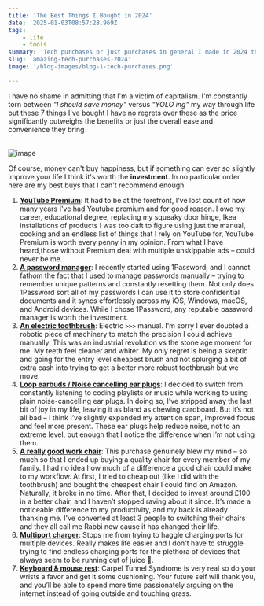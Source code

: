 ```yaml
---
title: 'The Best Things I Bought in 2024'
date: '2025-01-03T08:57:28.969Z'
tags:
    - life
    - tools
summary: 'Tech purchases or just purchases in general I made in 2024 that have made my life easier.'
slug: 'amazing-tech-purchases-2024'
image: '/blog-images/blog-1-tech-purchases.png'

---
```


I have no shame in admitting that I'm a victim of capitalism. I'm constantly torn between *"I should save money"* versus *"YOLO ing"* my way through life but these 7 things I've bought I have no regrets over these as the price significantly outweighs the benefits or just the overall ease and convenience they bring<br/><br/>

![image](/blog-images/blog-1-tech-purchases.png)

Of course, money can't buy happiness, but if something can ever so slightly improve your life I think it's worth the **investment**. In no particular order here are my best buys that I can't recommend enough
1. **[YouTube Premium](https://www.youtube.com/premium)**: It had to be at the forefront, I've lost count of how many years I've had Youtube premium and for good reason.
I owe my career, educational degree, replacing my squeaky door hinge, Ikea installations of products I was too daft to figure using just the manual, cooking and an endless list of things that I rely on YouTube for, YouTube Premium is worth every penny in my opinion. From what I have heard,those without Premium deal with multiple unskippable ads – could never be me.
2. **[A password manager](https://www.doherty.co.uk/blog/the-benefits-of-a-password-manager/)**: I recently started using 1Password, and I cannot fathom the fact that I used to manage passwords manually – trying to remember unique patterns and constantly resetting them.
Not only does 1Password sort all of my passwords I can use it to store confidential documents and it syncs effortlessly across my iOS, Windows, macOS, and Android devices. While I chose 1Password, any reputable password manager is worth the investment.
3. **[An electric toothbrush](https://amzn.eu/d/bz2FGw3)**: Electric `>>>` manual. I'm sorry I ever doubted a robotic piece of machinery to match the precision I could achieve manually. This was an industrial revolution vs the stone age moment for me. My teeth feel cleaner and whiter. My only regret is being a skeptic and going for the entry level cheapest brush and not splurging a bit of extra cash into trying to get a better more robust toothbrush but we move.
4. **[Loop earbuds / Noise cancelling ear plugs](https://amzn.eu/d/fbGLNKc)**: I decided to switch from constantly listening to coding playlists or music while working to using plain noise-cancelling ear plugs. In doing so, I’ve stripped away the last bit of joy in my life, leaving it as bland as chewing cardboard.
But it’s not all bad – I think I’ve slightly expanded my attention span, improved focus and feel more present. These ear plugs help reduce noise, not to an extreme level, but enough that I notice the difference when I’m not using them.
5. **[A really good work chair](https://amzn.eu/d/fMjre2s)**: This purchase genuinely blew my mind – so much so that I ended up buying a quality chair for every member of my family. I had no idea how much of a difference a good chair could make to my workflow. At first, I tried to cheap out (like I did with the toothbrush) and bought the cheapest chair I could find on Amazon. Naturally, it broke in no time. After that, I decided to invest around £100 in a better chair, and I haven’t stopped raving about it since. It’s made a noticeable difference to my productivity, and my back is already thanking me. I've converted at least 3 people to switching their chairs and they all call me Rabbi now cause it has changed their life.
6. **[Multiport charger](https://amzn.eu/d/jhStDY7)**: Stops me from trying to haggle charging ports for multiple devices. Really makes life easier and I don't have to struggle trying to find endless charging ports for the plethora of devices that always seem to be running out of juice 🥤.
7. **[Keyboard & mouse rest](https://amzn.eu/d/9BAIaUT)**: Carpel Tunnel Syndrome is very real so do your wrists a favor and get it some cushioning. Your future self will thank you, and you’ll be able to spend more time passionately arguing on the internet instead of going outside and touching grass.
